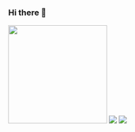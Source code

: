 ### Hi there 👋

<!--
**Juzdalua/Juzdalua** is a ✨ _special_ ✨ repository because its `README.md` (this file) appears on your GitHub profile.

Here are some ideas to get you started:

- 🔭 I’m currently working on ...
- 🌱 I’m currently learning ...
- 👯 I’m looking to collaborate on ...
- 🤔 I’m looking for help with ...
- 💬 Ask me about ...
- 📫 How to reach me: ...
- 😄 Pronouns: ...
- ⚡ Fun fact: ...
-->


<a href="https://www.linkedin.com/in/%EC%A4%80-%EA%B9%80-05666a217" target="_blank"><img style="width:200px;height:200px;" src="https://img.shields.io/badge/LinedIn-0A66C2?style=flat-square&logo=LinkedIn&logoColor=white"/></a>
<a href="http://juzdalua.tistory.com" target="_blank"><img src="https://img.shields.io/badge/Blog-ED1C24?style=flat-square&logo=Bitdefender&logoColor=white"/></a>
<a href="http://instagram.com/juzdalua" target="_blank"><img src="https://img.shields.io/badge/Instagram-E4405F?style=flat-square&logo=Instagram&logoColor=white"/></a>
